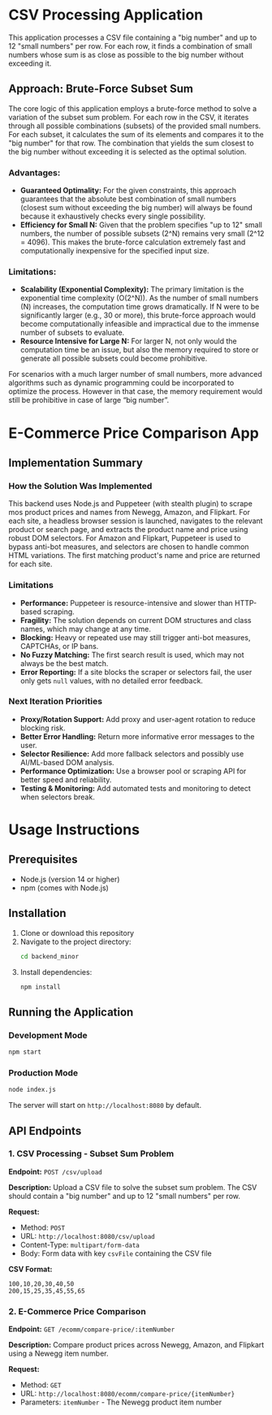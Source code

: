 # CSV Processing Application

This application processes a CSV file containing a "big number" and up to 12 "small numbers" per row. For each row, it finds a combination of small numbers whose sum is as close as possible to the big number without exceeding it.

## Approach: Brute-Force Subset Sum

The core logic of this application employs a brute-force method to solve a variation of the subset sum problem. For each row in the CSV, it iterates through all possible combinations (subsets) of the provided small numbers. For each subset, it calculates the sum of its elements and compares it to the "big number" for that row. The combination that yields the sum closest to the big number without exceeding it is selected as the optimal solution.

### Advantages:

- **Guaranteed Optimality:** For the given constraints, this approach guarantees that the absolute best combination of small numbers (closest sum without exceeding the big number) will always be found because it exhaustively checks every single possibility.
- **Efficiency for Small N:** Given that the problem specifies "up to 12" small numbers, the number of possible subsets (2^N) remains very small (2^12 = 4096). This makes the brute-force calculation extremely fast and computationally inexpensive for the specified input size.

### Limitations:

- **Scalability (Exponential Complexity):** The primary limitation is the exponential time complexity (O(2^N)). As the number of small numbers (N) increases, the computation time grows dramatically. If N were to be significantly larger (e.g., 30 or more), this brute-force approach would become computationally infeasible and impractical due to the immense number of subsets to evaluate.
- **Resource Intensive for Large N:** For larger N, not only would the computation time be an issue, but also the memory required to store or generate all possible subsets could become prohibitive.

For scenarios with a much larger number of small numbers, more advanced algorithms such as dynamic programming could be incorporated to optimize the process. However in that case, the memory requirement would still be prohibitive in case of large “big number”.

# E-Commerce Price Comparison App

## Implementation Summary

### How the Solution Was Implemented

This backend uses Node.js and Puppeteer (with stealth plugin) to scrape mos
product prices and names from Newegg, Amazon, and Flipkart. For each site, a headless browser session is launched, navigates to the relevant product or search page, and extracts the product name and price using robust DOM selectors. For Amazon and Flipkart, Puppeteer is used to bypass anti-bot measures, and selectors are chosen to handle common HTML variations. The first matching product's name and price are returned for each site.

### Limitations

- **Performance:** Puppeteer is resource-intensive and slower than HTTP-based scraping.
- **Fragility:** The solution depends on current DOM structures and class names, which may change at any time.
- **Blocking:** Heavy or repeated use may still trigger anti-bot measures, CAPTCHAs, or IP bans.
- **No Fuzzy Matching:** The first search result is used, which may not always be the best match.
- **Error Reporting:** If a site blocks the scraper or selectors fail, the user only gets `null` values, with no detailed error feedback.

### Next Iteration Priorities

- **Proxy/Rotation Support:** Add proxy and user-agent rotation to reduce blocking risk.
- **Better Error Handling:** Return more informative error messages to the user.
- **Selector Resilience:** Add more fallback selectors and possibly use AI/ML-based DOM analysis.
- **Performance Optimization:** Use a browser pool or scraping API for better speed and reliability.
- **Testing & Monitoring:** Add automated tests and monitoring to detect when selectors break.

# Usage Instructions

## Prerequisites

- Node.js (version 14 or higher)
- npm (comes with Node.js)

## Installation

1. Clone or download this repository
2. Navigate to the project directory:
   ```bash
   cd backend_minor
   ```
3. Install dependencies:
   ```bash
   npm install
   ```

## Running the Application

### Development Mode

```bash
npm start
```

### Production Mode

```bash
node index.js
```

The server will start on `http://localhost:8080` by default.

## API Endpoints

### 1. CSV Processing - Subset Sum Problem

**Endpoint:** `POST /csv/upload`

**Description:** Upload a CSV file to solve the subset sum problem. The CSV should contain a "big number" and up to 12 "small numbers" per row.

**Request:**

- Method: `POST`
- URL: `http://localhost:8080/csv/upload`
- Content-Type: `multipart/form-data`
- Body: Form data with key `csvFile` containing the CSV file

**CSV Format:**

```csv
100,10,20,30,40,50
200,15,25,35,45,55,65
```

### 2. E-Commerce Price Comparison

**Endpoint:** `GET /ecomm/compare-price/:itemNumber`

**Description:** Compare product prices across Newegg, Amazon, and Flipkart using a Newegg item number.

**Request:**

- Method: `GET`
- URL: `http://localhost:8080/ecomm/compare-price/{itemNumber}`
- Parameters: `itemNumber` - The Newegg product item number